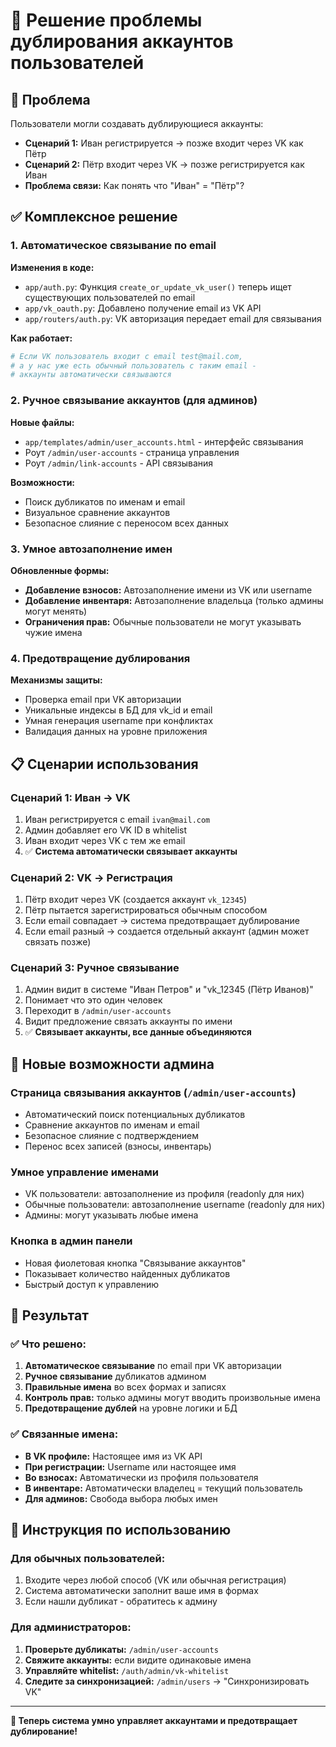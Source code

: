 # 🔗 Решение проблемы дублирования аккаунтов пользователей

## 🎯 Проблема

Пользователи могли создавать дублирующиеся аккаунты:
- **Сценарий 1:** Иван регистрируется → позже входит через VK как Пётр 
- **Сценарий 2:** Пётр входит через VK → позже регистрируется как Иван
- **Проблема связи:** Как понять что "Иван" = "Пётр"?

## ✅ Комплексное решение

### 1. **Автоматическое связывание по email**

**Изменения в коде:**
- `app/auth.py`: Функция `create_or_update_vk_user()` теперь ищет существующих пользователей по email
- `app/vk_oauth.py`: Добавлено получение email из VK API
- `app/routers/auth.py`: VK авторизация передает email для связывания

**Как работает:**
```python
# Если VK пользователь входит с email test@mail.com,
# а у нас уже есть обычный пользователь с таким email -
# аккаунты автоматически связываются
```

### 2. **Ручное связывание аккаунтов (для админов)**

**Новые файлы:**
- `app/templates/admin/user_accounts.html` - интерфейс связывания
- Роут `/admin/user-accounts` - страница управления
- Роут `/admin/link-accounts` - API связывания

**Возможности:**
- Поиск дубликатов по именам и email
- Визуальное сравнение аккаунтов
- Безопасное слияние с переносом всех данных

### 3. **Умное автозаполнение имен**

**Обновленные формы:**
- **Добавление взносов:** Автозаполнение имени из VK или username
- **Добавление инвентаря:** Автозаполнение владельца (только админы могут менять)
- **Ограничения прав:** Обычные пользователи не могут указывать чужие имена

### 4. **Предотвращение дублирования**

**Механизмы защиты:**
- Проверка email при VK авторизации
- Уникальные индексы в БД для vk_id и email
- Умная генерация username при конфликтах
- Валидация данных на уровне приложения

## 📋 Сценарии использования

### **Сценарий 1: Иван → VK**
1. Иван регистрируется с email `ivan@mail.com`
2. Админ добавляет его VK ID в whitelist  
3. Иван входит через VK с тем же email
4. ✅ **Система автоматически связывает аккаунты**

### **Сценарий 2: VK → Регистрация**  
1. Пётр входит через VK (создается аккаунт `vk_12345`)
2. Пётр пытается зарегистрироваться обычным способом
3. Если email совпадает → система предотвращает дублирование
4. Если email разный → создается отдельный аккаунт (админ может связать позже)

### **Сценарий 3: Ручное связывание**
1. Админ видит в системе "Иван Петров" и "vk_12345 (Пётр Иванов)"
2. Понимает что это один человек
3. Переходит в `/admin/user-accounts`
4. Видит предложение связать аккаунты по имени
5. ✅ **Связывает аккаунты, все данные объединяются**

## 🔧 Новые возможности админа

### **Страница связывания аккаунтов** (`/admin/user-accounts`)
- Автоматический поиск потенциальных дубликатов
- Сравнение аккаунтов по именам и email  
- Безопасное слияние с подтверждением
- Перенос всех записей (взносы, инвентарь)

### **Умное управление именами**
- VK пользователи: автозаполнение из профиля (readonly для них)
- Обычные пользователи: автозаполнение username (readonly для них)  
- Админы: могут указывать любые имена

### **Кнопка в админ панели**
- Новая фиолетовая кнопка "Связывание аккаунтов"
- Показывает количество найденных дубликатов
- Быстрый доступ к управлению

## 🎯 Результат

### ✅ **Что решено:**
1. **Автоматическое связывание** по email при VK авторизации
2. **Ручное связывание** дубликатов админом  
3. **Правильные имена** во всех формах и записях
4. **Контроль прав:** только админы могут вводить произвольные имена
5. **Предотвращение дублей** на уровне логики и БД

### ✅ **Связанные имена:**
- **В VK профиле:** Настоящее имя из VK API  
- **При регистрации:** Username или настоящее имя
- **Во взносах:** Автоматически из профиля пользователя
- **В инвентаре:** Автоматически владелец = текущий пользователь
- **Для админов:** Свобода выбора любых имен

## 🚀 Инструкция по использованию

### **Для обычных пользователей:**
1. Входите через любой способ (VK или обычная регистрация)
2. Система автоматически заполнит ваше имя в формах
3. Если нашли дубликат - обратитесь к админу

### **Для администраторов:**
1. **Проверьте дубликаты:** `/admin/user-accounts`
2. **Свяжите аккаунты:** если видите одинаковые имена
3. **Управляйте whitelist:** `/auth/admin/vk-whitelist`
4. **Следите за синхронизацией:** `/admin/users` → "Синхронизировать VK"

---

**🎉 Теперь система умно управляет аккаунтами и предотвращает дублирование!** 